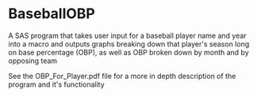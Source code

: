 # BaseballOBP
A SAS program that takes user input for a baseball player name and year into a macro and outputs graphs breaking down that player's season long on base percentage (OBP), as well as OBP broken down by month and by opposing team

See the OBP_For_Player.pdf file for a more in depth description of the program and it's functionality
